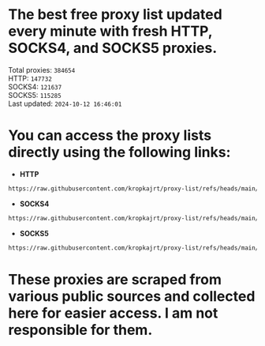 # The best free proxy list updated every minute with fresh HTTP, SOCKS4, and SOCKS5 proxies.

Total proxies: `384654`  
HTTP: `147732`  
SOCKS4: `121637`  
SOCKS5: `115285`  
Last updated: `2024-10-12 16:46:01`  

# You can access the proxy lists directly using the following links:

- **HTTP**

```bash
https://raw.githubusercontent.com/kropkajrt/proxy-list/refs/heads/main/http.txt
```

- **SOCKS4**

```bash
https://raw.githubusercontent.com/kropkajrt/proxy-list/refs/heads/main/socks4.txt
```

- **SOCKS5**

```bash
https://raw.githubusercontent.com/kropkajrt/proxy-list/refs/heads/main/socks5.txt
```

# These proxies are scraped from various public sources and collected here for easier access. I am not responsible for them.